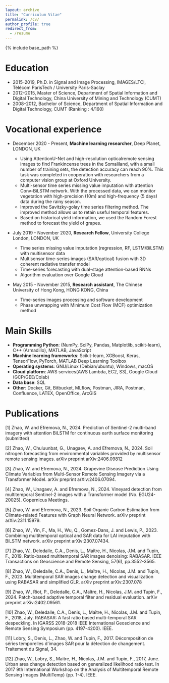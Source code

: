 ```yaml
---
layout: archive
title: "Curriculum Vitae"
permalink: /cv/
author_profile: true
redirect_from:
  - /resume
---
```


{% include base_path %}

Education
======

*  2015-2019, Ph.D. in Signal and Image Processing, IMAGES/LTCI, Télécom ParisTech / University Paris-Saclay
*  2012–2015, Master of Science, Department of Spatial Information and Digital Technology, China University of Mining
and Technology (CUMT)
*  2008–2012, Bachelor of Science, Department of Spatial Information and Digital Technology, CUMT (Ranking : 4/160)



Vocational experience
======
* December 2020 - Present, **Machine learning researcher**, Deep Planet, LONDON, UK 
    * Using AttentionU-Net and high-resolution opticalremote sensing images to find Frankincense trees in
    the Somaliland, with a small number of training sets, the detection accuracy can reach 90%. This task
    was completed in cooperation with researchers from a computer vision group at Oxford University.
    * Multi-sensor time series missing value imputation with attention Conv-BiLSTM network. With the processed data, we can monitor vegetation with high-precision (10m) and high-frequency (5 days) data
    during the rainy season.
    * Improved the Savitzky-golay time series filtering method. The improved method allows us to retain
    useful temporal features.
    * Based on historical yield information, we used the Random Forest method to forecast the yield of
    grapes.

* July 2019 - November 2020, **Research Fellow**, University College London, LONDON, UK
    * Time series missing value imputation (regression, RF, LSTM/BiLSTM) with multisensor data
    * Multisensor time-series images (SAR/optical) fusion with 3D coherent radiative transfer model
    * Time-series forecasting with dual-stage attention-based RNNs
    * Algorithm evaluation over Google Cloud

* May 2015 - November 2015, **Research assistant**, The Chinese University of Hong Kong, HONG KONG, China
    * Time-series images processing and software development
    * Phase unwrapping with Minimum Cost Flow (MCF) optimization method

Main Skills
======
*  **Programming Python**: (NumPy, SciPy, Pandas, Matplotlib, scikit-learn), C++ (Armadillo), MATLAB, JavaScript
*  **Machine learning frameworks**: Scikit-learn, XGBoost, Keras, TensorFlow, PyTorch, MATLAB Deep Learning Toolbox
*  **Operating systems**: GNU/Linux (Debian/ubuntu),  Windows, macOS
*  **Cloud platform**: AWS services(AWS Lambda, EC2, S3), Google Cloud (GCP/GEE/Colab)
*  **Data base**: SQL
*  **Other**: Docker, Git, Bitbucket, MLflow, Postman, JIRA, Postman, Confluence, LATEX, OpenOffice, ArcGIS


Publications
======
[1] Zhao, W. and Efremova, N., 2024. Prediction of Sentinel-2 multi-band imagery with attention BiLSTM for continuous earth surface monitoring (submitted)

[2] Zhao, W., Chuluunbat, G., Unagaev, A. and Efremova, N., 2024. Soil nitrogen forecasting from environmental variables provided by multisensor remote sensing images. arXiv preprint arXiv:2406.09812

[3] Zhao, W. and Efremova, N., 2024. Grapevine Disease Prediction Using Climate Variables from Multi-Sensor Remote Sensing Imagery via a Transformer Model. arXiv preprint arXiv:2406.07094.

[4] Zhao, W., Unagaev, A. and Efremova, N., 2024. Vineyard detection from multitemporal Sentinel-2 images with a Transformer model (No. EGU24-20025). Copernicus Meetings.

[5] Zhao, W. and Efremova, N., 2023. Soil Organic Carbon Estimation from Climate-related Features with Graph Neural Network. arXiv preprint arXiv:2311.15979.

[6] Zhao, W., Yin, F., Ma, H., Wu, Q., Gomez-Dans, J. and Lewis, P., 2023. Combining multitemporal optical and SAR data for LAI imputation with BiLSTM network. arXiv preprint arXiv:2307.07434.

[7] Zhao, W., Deledalle, C.A., Denis, L., Maître, H., Nicolas, J.M. and Tupin, F., 2019. Ratio-based multitemporal SAR images denoising: RABASAR. IEEE Transactions on Geoscience and Remote Sensing, 57(6), pp.3552-3565.

[8] Zhao, W., Deledalle, C.A., Denis, L., Maître, H., Nicolas, J.M. and Tupin, F., 2023. Multitemporal SAR images change detection and visualization using RABASAR and simplified GLR. arXiv preprint arXiv:2307.078

[9] Zhao, W., Riot, P., Deledalle, C.A., Maître, H., Nicolas, J.M. and Tupin, F., 2024. Patch-based adaptive temporal filter and residual evaluation. arXiv preprint arXiv:2402.09561.

[10] Zhao, W., Deledalle, C.A., Denis, L., Maître, H., Nicolas, J.M. and Tupin, F., 2018, July. RABASAR: A fast ratio based multi-temporal SAR despeckling. In IGARSS 2018-2018 IEEE International Geoscience and Remote Sensing Symposium (pp. 4197-4200). IEEE.

[11] Lobry, S., Denis, L., Zhao, W. and Tupin, F., 2017. Décomposition de séries temporelles d'images SAR pour la détection de changement. Traitement du Signal, 34.

[12] Zhao, W., Lobry, S., Maitre, H., Nicolas, J.M. and Tupin, F., 2017, June. Urban area change detection based on generalized likelihood ratio test. In 2017 9th International Workshop on the Analysis of Multitemporal Remote Sensing Images (MultiTemp) (pp. 1-4). IEEE.

<!---
Publications
======
  <ul>{% for post in site.publications %}
    {% include archive-single-cv.html %}
  {% endfor %}</ul>
  
Talks
======
  <ul>{% for post in site.talks %}
    {% include archive-single-talk-cv.html %}
  {% endfor %}</ul>
  
Teaching
======
  <ul>{% for post in site.teaching %}
    {% include archive-single-cv.html %}
  {% endfor %}</ul>
  
Service and leadership
======
* Currently signed in to 43 different slack teams
-->
